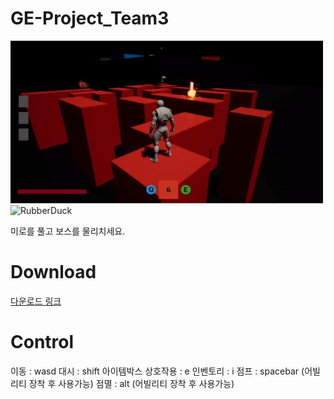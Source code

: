 # GE-Project_Team3

<img src="Image/1.gif" width="500px" height="260px" title="px(픽셀) 크기 설정" alt="RubberDuck"></img>
<img src="Image/2.gif" width="500px" height="260px" title="px(픽셀) 크기 설정" alt="RubberDuck"></img>

미로를 풀고 보스를 물리치세요.

# Download
[다운로드 링크](https://drive.google.com/file/d/1IId4Ihhj1zkCqFeQtAvk97L9VCSRXlDs/view)

# Control
이동 : wasd
대시 : shift
아이템박스 상호작용 : e
인벤토리 : i
점프 : spacebar (어빌리티 장착 후 사용가능)
점멸 : alt (어빌리티 장착 후 사용가능)
